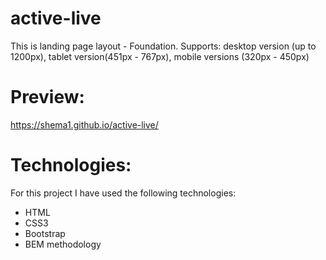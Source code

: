 # active-live
This is landing page layout - Foundation.
Supports: desktop version (up to 1200px), tablet version(451px - 767px), mobile versions (320px - 450px)

# Preview:
https://shema1.github.io/active-live/

# Technologies:
For this project I have used the following technologies:
* HTML
* CSS3
* Bootstrap
* BEM methodology



